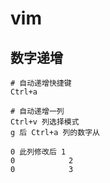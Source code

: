 # vim

## 数字递增
```
# 自动递增快捷键
Ctrl+a 

# 自动递增一列
Ctrl+v 列选择模式
g 后 Ctrl+a 列的数字从

0 此列修改后 1
0            2
0            3
```
